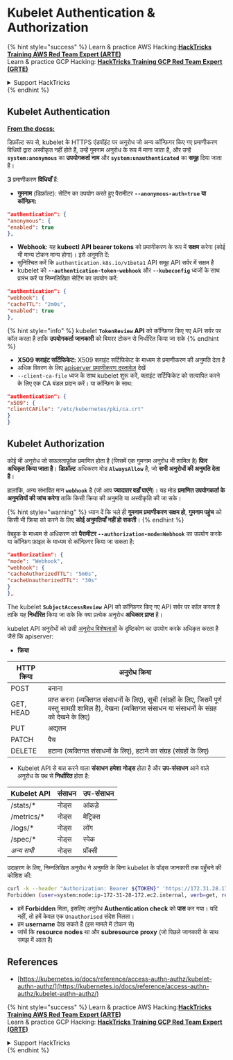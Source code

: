 # Kubelet Authentication & Authorization

{% hint style="success" %}
Learn & practice AWS Hacking:<img src="../../../.gitbook/assets/image (1).png" alt="" data-size="line">[**HackTricks Training AWS Red Team Expert (ARTE)**](https://training.hacktricks.xyz/courses/arte)<img src="../../../.gitbook/assets/image (1).png" alt="" data-size="line">\
Learn & practice GCP Hacking: <img src="../../../.gitbook/assets/image (2).png" alt="" data-size="line">[**HackTricks Training GCP Red Team Expert (GRTE)**<img src="../../../.gitbook/assets/image (2).png" alt="" data-size="line">](https://training.hacktricks.xyz/courses/grte)

<details>

<summary>Support HackTricks</summary>

* Check the [**subscription plans**](https://github.com/sponsors/carlospolop)!
* **Join the** 💬 [**Discord group**](https://discord.gg/hRep4RUj7f) or the [**telegram group**](https://t.me/peass) or **follow** us on **Twitter** 🐦 [**@hacktricks\_live**](https://twitter.com/hacktricks\_live)**.**
* **Share hacking tricks by submitting PRs to the** [**HackTricks**](https://github.com/carlospolop/hacktricks) and [**HackTricks Cloud**](https://github.com/carlospolop/hacktricks-cloud) github repos.

</details>
{% endhint %}

## Kubelet Authentication <a href="#kubelet-authentication" id="kubelet-authentication"></a>

[**From the docss:**](https://kubernetes.io/docs/reference/access-authn-authz/kubelet-authn-authz/)

डिफ़ॉल्ट रूप से, kubelet के HTTPS एंडपॉइंट पर अनुरोध जो अन्य कॉन्फ़िगर किए गए प्रमाणीकरण विधियों द्वारा अस्वीकृत नहीं होते हैं, उन्हें गुमनाम अनुरोध के रूप में माना जाता है, और उन्हें **`system:anonymous`** का **उपयोगकर्ता नाम** और **`system:unauthenticated`** का **समूह** दिया जाता है।

**3** प्रमाणीकरण **विधियाँ** हैं:

* **गुमनाम** (डिफ़ॉल्ट): सेटिंग का उपयोग करते हुए पैरामीटर **`--anonymous-auth=true` या कॉन्फ़िग:**
```json
"authentication": {
"anonymous": {
"enabled": true
},
```
* **Webhook**: यह **kubectl** **API bearer tokens** को प्रमाणीकरण के रूप में **सक्षम** करेगा (कोई भी मान्य टोकन मान्य होगा)। इसे अनुमति दें:
* सुनिश्चित करें कि `authentication.k8s.io/v1beta1` API समूह API सर्वर में सक्षम है
* kubelet को **`--authentication-token-webhook`** और **`--kubeconfig`** ध्वजों के साथ प्रारंभ करें या निम्नलिखित सेटिंग का उपयोग करें:
```json
"authentication": {
"webhook": {
"cacheTTL": "2m0s",
"enabled": true
},
```
{% hint style="info" %}
kubelet **`TokenReview` API** को कॉन्फ़िगर किए गए API सर्वर पर कॉल करता है ताकि **उपयोगकर्ता जानकारी** को बियरर टोकन से निर्धारित किया जा सके
{% endhint %}

* **X509 क्लाइंट सर्टिफिकेट:** X509 क्लाइंट सर्टिफिकेट के माध्यम से प्रमाणीकरण की अनुमति देता है
* अधिक विवरण के लिए [apiserver प्रमाणीकरण दस्तावेज़](https://kubernetes.io/docs/reference/access-authn-authz/authentication/#x509-client-certs) देखें
* `--client-ca-file` ध्वज के साथ kubelet शुरू करें, क्लाइंट सर्टिफिकेट को सत्यापित करने के लिए एक CA बंडल प्रदान करें। या कॉन्फ़िग के साथ:
```json
"authentication": {
"x509": {
"clientCAFile": "/etc/kubernetes/pki/ca.crt"
}
}
```
## Kubelet Authorization <a href="#kubelet-authentication" id="kubelet-authentication"></a>

कोई भी अनुरोध जो सफलतापूर्वक प्रमाणित होता है (जिसमें एक गुमनाम अनुरोध भी शामिल है) **फिर अधिकृत किया जाता है**। **डिफ़ॉल्ट** अधिकरण मोड **`AlwaysAllow`** है, जो **सभी अनुरोधों की अनुमति देता है**।

हालांकि, अन्य संभावित मान **`webhook`** है (जो आप **ज्यादातर वहाँ पाएंगे**)। यह मोड **प्रमाणित उपयोगकर्ता के अनुमतियों की जांच करेगा** ताकि किसी क्रिया की अनुमति या अस्वीकृति की जा सके।

{% hint style="warning" %}
ध्यान दें कि भले ही **गुमनाम प्रमाणीकरण सक्षम हो**, **गुमनाम पहुंच** को किसी भी क्रिया को करने के लिए **कोई अनुमतियाँ नहीं हो सकती**।
{% endhint %}

वेबहुक के माध्यम से अधिकरण को **पैरामीटर `--authorization-mode=Webhook`** का उपयोग करके या कॉन्फ़िग फ़ाइल के माध्यम से कॉन्फ़िगर किया जा सकता है:
```json
"authorization": {
"mode": "Webhook",
"webhook": {
"cacheAuthorizedTTL": "5m0s",
"cacheUnauthorizedTTL": "30s"
}
},
```
The kubelet **`SubjectAccessReview`** API को कॉन्फ़िगर किए गए API सर्वर पर कॉल करता है ताकि यह **निर्धारित** किया जा सके कि क्या प्रत्येक अनुरोध **अधिकार प्राप्त** है।

kubelet API अनुरोधों को उसी [अनुरोध विशेषताओं](https://kubernetes.io/docs/reference/access-authn-authz/authorization/#review-your-request-attributes) के दृष्टिकोण का उपयोग करके अधिकृत करता है जैसे कि apiserver:

* **क्रिया**

| HTTP क्रिया | अनुरोध क्रिया                                                                                                                                                  |
| ----------- | ------------------------------------------------------------------------------------------------------------------------------------------------------------- |
| POST        | बनाना                                                                                                                                                        |
| GET, HEAD   | प्राप्त करना (व्यक्तिगत संसाधनों के लिए), सूची (संग्रहों के लिए, जिसमें पूर्ण वस्तु सामग्री शामिल है), देखना (व्यक्तिगत संसाधन या संसाधनों के संग्रह को देखने के लिए) |
| PUT         | अद्यतन                                                                                                                                                        |
| PATCH       | पैच                                                                                                                                                         |
| DELETE      | हटाना (व्यक्तिगत संसाधनों के लिए), हटाने का संग्रह (संग्रहों के लिए)                                                                                         |

* Kubelet API से बात करने वाला **संसाधन** **हमेशा** **नोड्स** होता है और **उप-संसाधन** आने वाले अनुरोध के पथ से **निर्धारित** होता है:

| Kubelet API  | संसाधन | उप-संसाधन |
| ------------ | ------ | --------- |
| /stats/\*    | नोड्स  | आंकड़े     |
| /metrics/\*  | नोड्स  | मेट्रिक्स   |
| /logs/\*     | नोड्स  | लॉग        |
| /spec/\*     | नोड्स  | स्पेक       |
| _अन्य सभी_   | नोड्स  | प्रॉक्सी     |

उदाहरण के लिए, निम्नलिखित अनुरोध ने अनुमति के बिना kubelet के पॉड्स जानकारी तक पहुँचने की कोशिश की:
```bash
curl -k --header "Authorization: Bearer ${TOKEN}" 'https://172.31.28.172:10250/pods'
Forbidden (user=system:node:ip-172-31-28-172.ec2.internal, verb=get, resource=nodes, subresource=proxy)
```
* हमें **Forbidden** मिला, इसलिए अनुरोध **Authentication check** को **पास** कर गया। यदि नहीं, तो हमें केवल एक `Unauthorised` संदेश मिलता।
* हम **username** देख सकते हैं (इस मामले में टोकन से)
* जांचें कि **resource** **nodes** था और **subresource** **proxy** (जो पिछले जानकारी के साथ समझ में आता है)

## References

* [https://kubernetes.io/docs/reference/access-authn-authz/kubelet-authn-authz/](https://kubernetes.io/docs/reference/access-authn-authz/kubelet-authn-authz/)

{% hint style="success" %}
Learn & practice AWS Hacking:<img src="../../../.gitbook/assets/image (1).png" alt="" data-size="line">[**HackTricks Training AWS Red Team Expert (ARTE)**](https://training.hacktricks.xyz/courses/arte)<img src="../../../.gitbook/assets/image (1).png" alt="" data-size="line">\
Learn & practice GCP Hacking: <img src="../../../.gitbook/assets/image (2).png" alt="" data-size="line">[**HackTricks Training GCP Red Team Expert (GRTE)**<img src="../../../.gitbook/assets/image (2).png" alt="" data-size="line">](https://training.hacktricks.xyz/courses/grte)

<details>

<summary>Support HackTricks</summary>

* Check the [**subscription plans**](https://github.com/sponsors/carlospolop)!
* **Join the** 💬 [**Discord group**](https://discord.gg/hRep4RUj7f) or the [**telegram group**](https://t.me/peass) or **follow** us on **Twitter** 🐦 [**@hacktricks\_live**](https://twitter.com/hacktricks\_live)**.**
* **Share hacking tricks by submitting PRs to the** [**HackTricks**](https://github.com/carlospolop/hacktricks) and [**HackTricks Cloud**](https://github.com/carlospolop/hacktricks-cloud) github repos.

</details>
{% endhint %}
